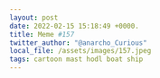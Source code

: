 ```yaml
---
layout: post
date: 2022-02-15 15:18:49 +0000.
title: Meme #157
twitter_author: "@anarcho_Curious"
local_file: /assets/images/157.jpeg
tags: cartoon mast hodl boat ship
---
```

